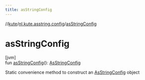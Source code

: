 ```yaml
---
title: asStringConfig
---
```

//[kute](../../index.html)/[nl.kute.asstring.config](index.html)/[asStringConfig](as-string-config.html)



# asStringConfig



[jvm]\
fun [asStringConfig](as-string-config.html)(): [AsStringConfig](-as-string-config/index.html)



Static convenience method to construct an [AsStringConfig](-as-string-config/index.html) object




